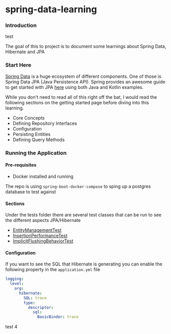 # spring-data-learning

### Introduction
test

The goal of this to project is to document some learnings about Spring Data, Hibernate and JPA

### Start Here

[Spring Data](https://spring.io/projects/spring-data) is a huge ecosystem of different components.
One of those is Spring Data JPA (Java Persistence API). Spring provides an awesome guide to get started with
JPA [here](https://docs.spring.io/spring-data/jpa/reference/jpa/getting-started.html) using both Java and Kotlin
examples.

While you don't need to read all of this right off the bat, I would read the following sections
on the getting started page before diving into this learning.

- Core Concepts
- Defining Repository Interfaces
- Configuration
- Persisting Entities
- Defining Query Methods

### Running the Application

#### Pre-requisites

- Docker installed and running

The repo is using `spring-boot-docker-compose` to sping up a postgres database to test against

#### Sections

Under the tests folder there are several test classes that can be run to see the different aspects JPA/Hibernate

- [EntityManagementTest](src/test/kotlin/com/example/wsspringdatalearn/jpa/EntityManagementTests.kt)
- [InsertionPerformanceTest](src/test/kotlin/com/example/wsspringdatalearn/jpa/InsertionPerformanceTests.kt)
- [ImplicitFlushingBehaviorTest](src/test/kotlin/com/example/wsspringdatalearn/jpa/ImplicitFlushingBehaviourTests.kt)

#### Configuration

If you want to see the SQL that Hibernate is generating you can enable the following property in the
`application.yml` file

```yaml
logging:
  level:
    org:
      hibernate:
        SQL: trace
        type:
          descriptor:
            sql:
              BasicBinder: trace
```

test  4
